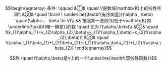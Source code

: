 $$\begin{eqnarray}
条件: \qquad
&①& \quad V是数域\mathbb{K}上的线性空间\\
&②& \quad \forall \ \underline{\textbf{有序向量}}(\alpha , \beta) \quad(\alpha  、 \beta \in V)\\
&& 按照某一法则f对应于\mathbb{K}内\underline{\textbf{唯一确定}}的数 \quad 记为 f(\alpha,\beta)\\
&③& \quad f(k_{1}\alpha_{1}+k_{2}\alpha_{2},\beta)=k_{1}f(\alpha_1,\beta)+k_{2}f(\alpha_{2},\beta)\\
&④& \quad f(\alpha,l_{1}\beta_{1}+l_{2}\beta_{2})=l_{1}f(\alpha,\beta_{1})+l_{2}f(\alpha,\beta_{2})
\end{eqnarray}$$

$$称 \quad f(\alpha,\beta)是V上的一个\underline{\textbf{双线性函数}}$$